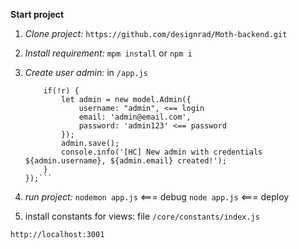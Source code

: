**Start project**

1. _Clone project:_ 
    `https://github.com/designrad/Moth-backend.git`
 
2. _Install requirement:_
    `mpm install` or `npm i`

3. _Create user admin:_
    in `/app.js`

    ```model.Admin.findOne().then(r => {
        if(!r) {
            let admin = new model.Admin({
                username: "admin", <== login
                email: 'admin@email.com',
                password: 'admin123' <== password
            });
            admin.save();
            console.info('[HC] New admin with credentials ${admin.username}, ${admin.email} created!');
        }
    });```
 
4. _run project:_
    `nodemon app.js` <=== debug
    `node app.js` <=== deploy

5. install constants for views:
    file `/core/constants/index.js`

`http://localhost:3001`